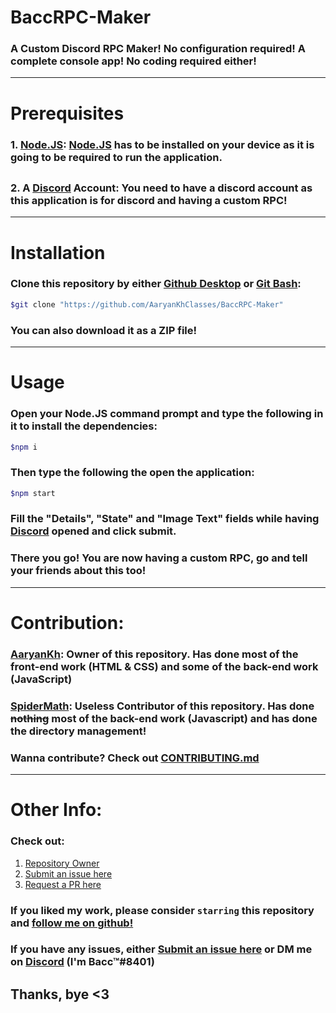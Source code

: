 # BaccRPC-Maker
### A Custom Discord RPC Maker! No configuration required! A complete console app! No coding required either!
---
# Prerequisites
### 1. [Node.JS](https://nodejs.org): [Node.JS] has to be installed on your device as it is going to be required to run the application.
##
### 2. A [Discord](https://discord.com) Account: You need to have a discord account as this application is for discord and having a custom RPC!
---
# Installation
### Clone this repository by either [Github Desktop](http://desktop.github.com) or [Git Bash](https://git-scm.com/):
```sh
$git clone "https://github.com/AaryanKhClasses/BaccRPC-Maker"
```
### You can also download it as a ZIP file!
---
# Usage
### Open your Node.JS command prompt and type the following in it to install the dependencies:
```sh
$npm i
```
### Then type the following the open the application:
```sh
$npm start
```
### Fill the "Details", "State" and "Image Text" fields while having [Discord](https://discord.com) opened and click submit.
### There you go! You are now having a custom RPC, go and tell your friends about this too!
---
# Contribution:
### [AaryanKh](https://github.com/AaryanKh): Owner of this repository. Has done most of the front-end work (HTML & CSS) and some of the back-end work (JavaScript)
### [SpiderMath](https://github.com/SpiderMath): Useless Contributor of this repository. Has done ~~nothing~~ most of the back-end work (Javascript) and has done the directory management!<br>
### Wanna contribute? Check out [CONTRIBUTING.md](./CONTRIBUTING.md)
---
# Other Info:
### Check out:
1. [Repository Owner](https://github.com/AaryanKhClasses)
3. [Submit an issue here](https://github.com/AaryanKhClasses/BaccRPC-Maker/issues)
4. [Request a PR here](https://github.com/AaryanKhClasses/BaccRPC-Maker/pulls)

### If you liked my work, please consider `starring` this repository and [follow me on github!](https://github.com/AaryanKhClasses)
### If you have any issues, either [Submit an issue here](https://github.com/AaryanKhClasses/BaccRPC-Maker/issues) or DM me on [Discord](https://discord.com) (I'm Bacc™#8401)
Thanks, bye <3
---
[Node.JS]:https://nodejs.org
[Github Desktop]:https://desktop.github.com
[Git Bash]:https://git-scm.com
[Discord]:https://discord.com
[SpiderMath]:https://github.com/SpiderMath
[Repository Owner]:https://github.com/AaryanKhClasses
[Submit an issue here]:https://github.com/AaryanKhClasses/BaccRPC-Maker/issues
[Request a PR here]:https://github.com/AaryanKhClasses/BaccRPC-Maker/pulls
[follow me on github!]:https://github.com/AaryanKhClasses
[AaryanKh]:https://github.com/AaryanKhClasses
[CONTRIBUTING.md]:https://github.com/AaryanKhClasses/BaccRPC-Maker/tree/main/CONTRIBUTING.md
